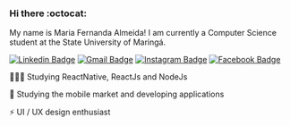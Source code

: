 ### Hi there :octocat:

My name is Maria Fernanda Almeida! I am currently a Computer Science student at the State University of Maringá.

[![Linkedin Badge](https://img.shields.io/badge/linkedin-%230077B5.svg?&style=flat-square&logo=linkedin&logoColor=white)](https://www.linkedin.com/in/maria-fernanda-almeida-oliveira-882944187/) [![Gmail Badge](https://img.shields.io/badge/-maria.almoliveira@gmail.com-c14438?style=flat-square&logo=Gmail&logoColor=white&link=mailto:maria.almoliveira@gmail.com)](mailto:maria.almoliveira@gmail.com) [![Instagram Badge](https://img.shields.io/badge/instagram-%23E4405F.svg?&style=flat-square&logo=instagram&logoColor=white)](https://www.instagram.com/mafealm/) [![Facebook Badge](https://img.shields.io/badge/facebook-%231877F2.svg?&style=flat-square&logo=facebook&logoColor=white)](https://www.facebook.com/mariafernanda.fe.77/)

👨🏻‍💻  Studying ReactNative, ReactJs and NodeJs

:iphone: Studying the mobile market and developing applications

:zap: UI / UX design enthusiast




